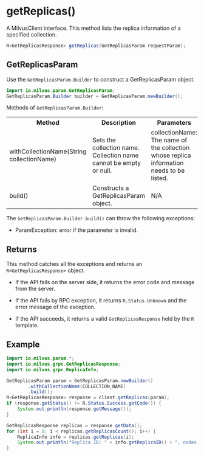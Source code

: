 # getReplicas()

A MilvusClient interface. This method lists the replica information of a specified collection.

```java
R<GetReplicasResponse> getReplicas(GetReplicasParam requestParam);
```

## GetReplicasParam

Use the `GetReplicasParam.Builder` to construct a GetReplicasParam object.

```java
import io.milvus.param.GetReplicasParam;
GetReplicasParam.Builder builder = GetReplicasParam.newBuilder();
```

Methods of `GetReplicasParam.Builder`:

<table>
    <tr>
        <th>Method</th>
        <th>Description</th>
        <th>Parameters</th>
    </tr>
    <tr>
        <td>withCollectionName(String collectionName)</td>
        <td>Sets the collection name. Collection name cannot be empty or null.</td>
        <td>collectionName: The name of the collection whose replica information needs to be listed.</td>
    </tr>
    <tr>
        <td>build()</td>
        <td>Constructs a GetReplicasParam object.</td>
        <td>N/A</td>
    </tr>
</table>

The `GetReplicasParam.Builder.build()` can throw the following exceptions:

- ParamException: error if the parameter is invalid.

## Returns

This method catches all the exceptions and returns an `R<GetReplicasResponse>` object.

- If the API fails on the server side, it returns the error code and message from the server.

- If the API fails by RPC exception, it returns `R.Status.Unknown` and the error message of the exception.

- If the API succeeds, it returns a valid `GetReplicasResponse` held by the `R` template.

## Example

```java
import io.milvus.param.*;
import io.milvus.grpc.GetReplicasResponse;
import io.milvus.grpc.ReplicaInfo;

GetReplicasParam param = GetReplicasParam.newBuilder()
        .withCollectionName(COLLECTION_NAME)
        .build();
R<GetReplicasResponse> response = client.getReplicas(param);
if (response.getStatus() != R.Status.Success.getCode()) {
    System.out.println(response.getMessage());
}

GetReplicasResponse replicas = response.getData();
for (int i = 0; i < replicas.getReplicasCount(); i++) {
    ReplicaInfo info = replicas.getReplicas(i);
    System.out.println("Replica ID: " + info.getReplicaID() + ", nodes: " + info.getNodeIdsList().toString());
}
```

